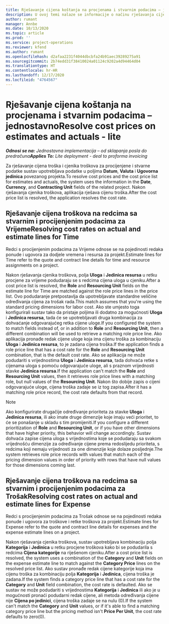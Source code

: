 ```yaml
---
title: Rješavanje cijena koštanja na procjenama i stvarnim podacima – jednostavno
description: U ovoj temi nalaze se informacije o načinu rješavanja cijena troškova na procijenjenim i stvarnim podacima.
author: rumant
manager: Annbe
ms.date: 10/13/2020
ms.topic: article
ms.prod: ''
ms.service: project-operations
ms.reviewer: kfend
ms.author: rumant
ms.openlocfilehash: d2afaa2231f4044dbcbfa24b91aec39289275a91
ms.sourcegitcommit: 2b74edd31f38410024a01124c9202a4d94464d04
ms.translationtype: HT
ms.contentlocale: hr-HR
ms.lasthandoff: 12/17/2020
ms.locfileid: "4764567"
---
```

# <a name="resolve-cost-prices-on-estimates-and-actuals---lite"></a><span data-ttu-id="af846-103">Rješavanje cijena koštanja na procjenama i stvarnim podacima – jednostavno</span><span class="sxs-lookup"><span data-stu-id="af846-103">Resolve cost prices on estimates and actuals - lite</span></span>

<span data-ttu-id="af846-104">_**Odnosi se na:** Jednostavna implementacija – od sklapanja posla do predračuna_</span><span class="sxs-lookup"><span data-stu-id="af846-104">_**Applies To:** Lite deployment - deal to proforma invoicing_</span></span>

<span data-ttu-id="af846-105">Za rješavanje cijena troška i cjenika troškova za procijenjene i stvarne podatke sustav upotrebljava podatke u poljima **Datum**, **Valuta** i **Ugovorna jedinica** povezanog projekta.</span><span class="sxs-lookup"><span data-stu-id="af846-105">To resolve cost prices and the cost price list for estimates and actuals, the system uses the information in the **Date**, **Currency**, and **Contracting Unit** fields of the related project.</span></span> <span data-ttu-id="af846-106">Nakon rješavanja cjenika troškova, aplikacija rješava cijenu troška.</span><span class="sxs-lookup"><span data-stu-id="af846-106">After the cost price list is resolved, the application resolves the cost rate.</span></span>

## <a name="resolving-cost-rates-on-actual-and-estimate-lines-for-time"></a><span data-ttu-id="af846-107">Rješavanje cijena troškova na redcima sa stvarnim i procijenjenim podacima za Vrijeme</span><span class="sxs-lookup"><span data-stu-id="af846-107">Resolving cost rates on actual and estimate lines for Time</span></span>

<span data-ttu-id="af846-108">Redci s procijenjenim podacima za Vrijeme odnose se na pojedinosti redaka ponude i ugovora za dodjele vremena i resursa za projekt.</span><span class="sxs-lookup"><span data-stu-id="af846-108">Estimate lines for Time refer to the quote and contract line details for time and resource assignments on a project.</span></span>

<span data-ttu-id="af846-109">Nakon rješavanja cjenika troškova, polja **Uloga** i **Jedinica resursa** u retku procjene za vrijeme podudaraju se s redcima cijena uloga u cjeniku.</span><span class="sxs-lookup"><span data-stu-id="af846-109">After a cost price list is resolved, the **Role** and **Resourcing Unit** fields on the estimate line for Time are matched against the role price lines in the price list.</span></span> <span data-ttu-id="af846-110">Ovo podudaranje pretpostavlja da upotrebljavate standardne veličine određivanja cijena za trošak rada.</span><span class="sxs-lookup"><span data-stu-id="af846-110">This match assumes that you're using the standard pricing dimensions for labor cost.</span></span> <span data-ttu-id="af846-111">Ako ste umjesto toga konfigurirali sustav tako da pristaje poljima ili dodatno za mogućnosti **Uloga** i **Jedinica resursa**, tada će se upotrebljavati druga kombinacija za dohvaćanje odgovarajućeg retka cijene uloge.</span><span class="sxs-lookup"><span data-stu-id="af846-111">If you configured the system to match fields instead of, or in addition to **Role** and **Resourcing Unit**, then a different combination will be used to retrieve a matching role price line.</span></span> <span data-ttu-id="af846-112">Ako aplikacija pronađe redak cijene uloge koja ima cijenu troška za kombinaciju **Uloga** i **Jedinica resursa**, to je zadana cijena troška.</span><span class="sxs-lookup"><span data-stu-id="af846-112">If the application finds a role price line that has a cost rate for the **Role** and **Resourcing Unit** combination, that is the default cost rate.</span></span> <span data-ttu-id="af846-113">Ako se aplikacija ne može podudariti s vrijednostima **Uloga** i **Jedinica resursa**, tada dohvaća retke s cijenama uloga s pomoću odgovarajuće uloge, ali s praznom vrijednosti stavke **Jedinica resursa**.</span><span class="sxs-lookup"><span data-stu-id="af846-113">If the application can't match the **Role** and **Resourcing Unit** values, then it retrieves role price lines with a matching role, but null values of the **Resourcing Unit**.</span></span> <span data-ttu-id="af846-114">Nakon što dobije zapis o cijeni odgovarajuće uloge, cijena troška zadaje se iz tog zapisa.</span><span class="sxs-lookup"><span data-stu-id="af846-114">After it has a matching role price record, the cost rate defaults from that record.</span></span> 

> [!NOTE]
> <span data-ttu-id="af846-115">Ako konfigurirate drugačije određivanje prioriteta za stavke **Uloga** i **Jedinica resursa**, ili ako imate druge dimenzije koje imaju veći prioritet, to će se ponašanje u skladu s tim promijeniti.</span><span class="sxs-lookup"><span data-stu-id="af846-115">If you configure a different prioritization of **Role** and **Resourcing Unit**, or if you have other dimensions that have higher priority, this behavior will change accordingly.</span></span> <span data-ttu-id="af846-116">Sustav dohvaća zapise cijena uloga s vrijednostima koje se podudaraju sa svakom vrijednošću dimenzije za određivanje cijene prema redoslijedu prioriteta, s redcima koji nemaju vrijednosti za one dimenzije koje dolaze posljednje.</span><span class="sxs-lookup"><span data-stu-id="af846-116">The system retrieves role price records with values that match each of the pricing dimension values in order of priority with rows that have null values for those dimensions coming last.</span></span>

## <a name="resolving-cost-rates-on-actual-and-estimate-lines-for-expense"></a><span data-ttu-id="af846-117">Rješavanje cijena troškova na redcima sa stvarnim i procijenjenim podacima za Trošak</span><span class="sxs-lookup"><span data-stu-id="af846-117">Resolving cost rates on actual and estimate lines for Expense</span></span>

<span data-ttu-id="af846-118">Redci s procijenjenim podacima za Trošak odnose se na pojedinosti redaka ponude i ugovora za troškove i retke troškova za projekt.</span><span class="sxs-lookup"><span data-stu-id="af846-118">Estimate lines for Expense refer to the quote and contract line details for expenses and the expense estimate lines on a project.</span></span>

<span data-ttu-id="af846-119">Nakon rješavanja cjenika troškova, sustav upotrebljava kombinaciju polja **Kategorija** i **Jedinica** u retku procjene troškova kako bi se podudarila s redcima **Cijena kategorije** na riješenom cjeniku.</span><span class="sxs-lookup"><span data-stu-id="af846-119">After a cost price list is resolved, the system uses a combination of the **Category** and **Unit** fields on the expense estimate line to match against the **Category Price** lines on the resolved price list.</span></span> <span data-ttu-id="af846-120">Ako sustav pronađe redak cijene kategorije koja ima cijenu troška za kombinaciju polja **Kategorija** i **Jedinica**, cijena troška je zadana.</span><span class="sxs-lookup"><span data-stu-id="af846-120">If the system finds a category price line that has a cost rate for the **Category** and **Unit** field combination, the cost rate is defaulted.</span></span> <span data-ttu-id="af846-121">Ako se sustav ne može podudariti s vrijednostima **Kategorija** i **Jedinica** ili ako je u mogućnosti pronaći podudarni redak cijene, ali metoda određivanja cijene nije **Cijena po jedinici**, cijena troška zadaje se na nulu (0).</span><span class="sxs-lookup"><span data-stu-id="af846-121">If the system can't match the **Category** and **Unit** values, or if it's able to find a matching category price line but the pricing method isn't **Price Per Unit**, the cost rate defaults to zero(0).</span></span>
